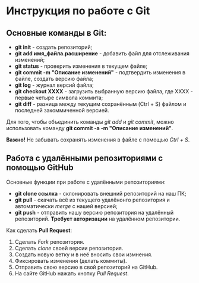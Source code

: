 # Инструкция по работе с Git

 ## Основные команды в Git:

 * **git init** - создать репозиторий;
 * **git add имя_файла.расширение** - добавить файл для отслеживания изменений;
 * **git status** - проверить изменения в текущем файле;
 * **git commit -m "Описание изменений"** - подтвердить изменения в файле, создать версию файла;
 * **git log** - журнал версий файла;
 * **git checkout XXXX** - загрузить выбранную версию файла, где ХХХХ - первые четыре символа коммита;
 * **git diff** - разница между текущим сохранённым (Ctrl + S) файлом и последней закоммиченной версией.

Для того, чтобы объединить команды *git add* и *git commit*, можно использовать команду **git commit -a -m "Описание изменений"**.

**Важно!** Не забывать сохранять изменения в файле с помощью *Ctrl + S*.

## Работа с удалёнными репозиториями с помощью GitHub

Основные функции при работе с удалёнными репозиториями:

* __git clone ссылка__ - склонировать внешний репозиторий на наш ПК;
* __git pull__ - скачать всё из текущего удалёнонго репозитория и автоматически _merge_ с нашей версией;
* __git push__ - отправить нашу версию репозитория на удалённый репозиторий. __Требует авторизации__ на удалённом репозитории.

Как сделать __Pull Request__:

1. Сделать _Fork_ репозитория.
2. Сделать _clone_ своей версии репозитория.
3. Создать новую ветку и в неё вносить свои измнения.
4. Фиксировать изменения (делать коммиты).
5. Отправить свою версию в свой репозиторий на GitHub.
6. На сайте GitHub нажать кнопку _Pull Request_.
